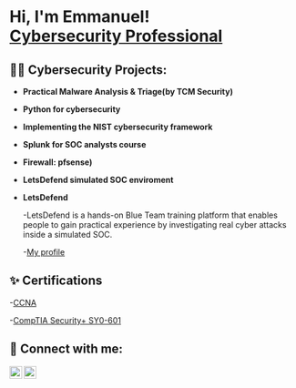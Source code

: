 <h1>Hi, I'm Emmanuel! <br/> <a href="https://www.linkedin.com/in/emmanuel-ruiz-1151b7212/">Cybersecurity Professional</a></h1>

<h2>👨‍💻 Cybersecurity Projects:</h2>

- <b>Practical Malware Analysis & Triage(by TCM Security)</b>
- <b>Python for cybersecurity</b>
- <b>Implementing the NIST cybersecurity framework</b>
- <b>Splunk for SOC analysts course </b>
- <b>	Firewall: pfsense)</b>
- <b>	LetsDefend simulated SOC enviroment</b>
  
- <b>LetsDefend </b>
  
     -LetsDefend is a hands-on Blue Team training platform that enables people to gain practical experience by investigating real cyber attacks inside a simulated SOC.
 
     
     -<a href="https://app.letsdefend.io/public-profile/user/alumnonumerodelista29@gmail.co/25dcf1f8-7434-411a-b431-f9e209e94ee9">My profile</a>
     

<h2>✨ Certifications</h2>

   -<a href="https://www.credly.com/badges/212e85dc-b328-4e80-9441-930399c4220e/public_url">CCNA</a>

   
   -<a href="https://www.credly.com/badges/6f937fb7-6584-4dd0-9ae7-3c3c5269894e/public_url">CompTIA Security+ SY0-601</a>

<h2> 🤳 Connect with me:</h2>

[<img align="left" alt="JoshMadakor | Twitter" width="22px" src="https://cdn.jsdelivr.net/npm/simple-icons@v3/icons/twitter.svg" />][twitter]
[<img align="left" alt="JoshMadakor | LinkedIn" width="22px" src="https://cdn.jsdelivr.net/npm/simple-icons@v3/icons/linkedin.svg" />][linkedin]


[twitter]: https://twitter.com/Emmanue87821053
[linkedin]: https://www.linkedin.com/in/emmanuel-ruiz-1151b7212/
<!--
**joshmadakor1/joshmadakor1** is a ✨ _special_ ✨ repository because its `README.md` (this file) appears on your GitHub profile.

Here are some ideas to get you started:

- 🔭 I’m currently working on ...
- 🌱 I’m currently learning ...
- 👯 I’m looking to collaborate on ...
- 🤔 I’m looking for help with ...
- 💬 Ask me about ...
- 📫 How to reach me: ...
- 😄 Pronouns: ...
- ⚡ Fun fact: ...
-->
